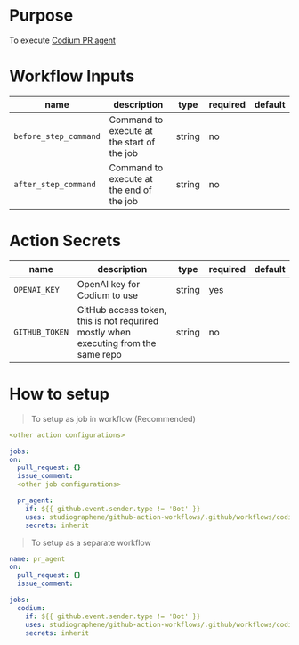 # Purpose

To execute [Codium PR agent](https://www.codium.ai/products/git-plugin/)

# Workflow Inputs


|name|description|type|required|default|
|---|---|---|---|---|
|`before_step_command`| Command to execute at the start of the job |string| no| |
|`after_step_command`| Command to execute at the end of the job |string| no| |

# Action Secrets

|name|description|type|required|default|
|---|---|---|---|---|
|`OPENAI_KEY`| OpenAI key for Codium to use |string| yes| |
|`GITHUB_TOKEN`| GitHub access token, this is not requrired mostly when executing from the same repo |string| no| |

# How to setup

> To setup as job in workflow (Recommended)

```yaml
<other action configurations>

jobs:
on:
  pull_request: {}
  issue_comment:
  <other job configurations>

  pr_agent:
    if: ${{ github.event.sender.type != 'Bot' }}
    uses: studiographene/github-action-workflows/.github/workflows/codium-pr-agent.yml@master # if you want alternatively pin to tag version version
    secrets: inherit
```

> To setup as a separate workflow

```yaml
name: pr_agent
on:
  pull_request: {}
  issue_comment:

jobs:
  codium:
    if: ${{ github.event.sender.type != 'Bot' }}
    uses: studiographene/github-action-workflows/.github/workflows/codium-pr-agent.yml@master # if you want alternatively pin to tag version version
    secrets: inherit
```
